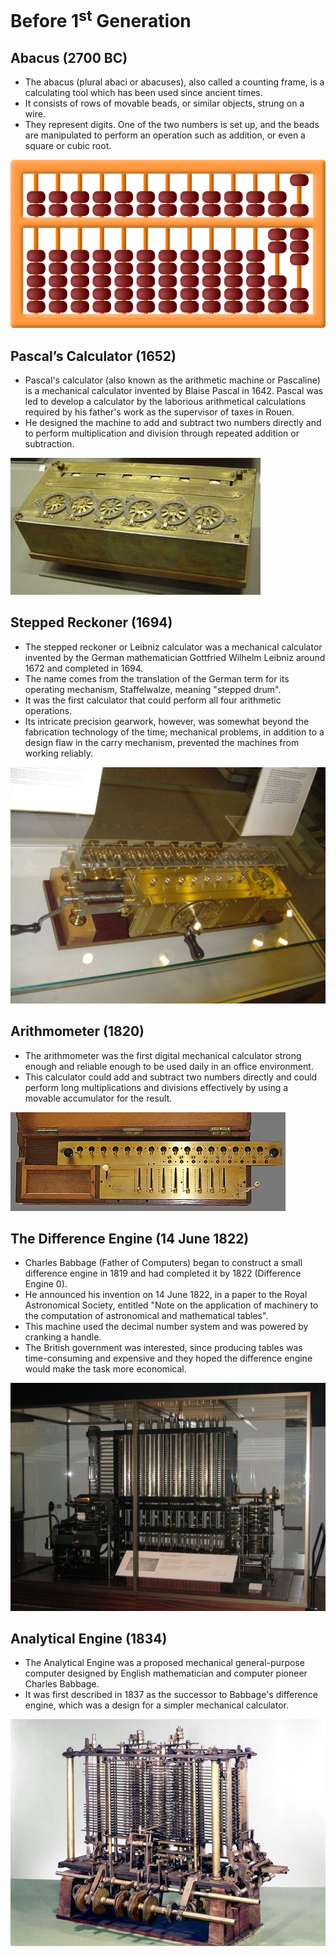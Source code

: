 # Before 1<sup>st</sup> Generation

## Abacus (2700 BC)

- The abacus (plural abaci or abacuses), also called a counting frame, is a calculating tool which has been used since ancient times.
-  It consists of rows of movable beads, or similar objects, strung on a wire. 
- They represent digits. One of the two numbers is set up, and the beads are manipulated to perform an operation such as addition, or even a square or cubic root.

![](../images/generations/abacus.webp)



## Pascal’s Calculator (1652)

- Pascal's calculator (also known as the arithmetic machine or Pascaline) is a mechanical calculator invented by Blaise Pascal in 1642. Pascal was led to develop a calculator by the laborious arithmetical calculations required by his father's work as the supervisor of taxes in Rouen.
- He designed the machine to add and subtract two numbers directly and to perform multiplication and division through repeated addition or subtraction.

![](../images/generations/Pascals-Calculator.jpg)



## Stepped Reckoner (1694)

- The stepped reckoner or Leibniz calculator was a mechanical calculator invented by the German mathematician Gottfried Wilhelm Leibniz around 1672 and completed in 1694.
- The name comes from the translation of the German term for its operating mechanism, Staffelwalze, meaning "stepped drum". 
- It was the first calculator that could perform all four arithmetic operations.
- Its intricate precision gearwork, however, was somewhat beyond the fabrication technology of the time; mechanical problems, in addition to a design flaw in the carry mechanism, prevented the machines from working reliably.

![](../images/generations/Stepped-Reckoner.jpg)



## Arithmometer (1820)

- The arithmometer was the first digital mechanical calculator strong enough and reliable enough to be used daily in an office environment. 
- This calculator could add and subtract two numbers directly and could perform long multiplications and divisions effectively by using a movable accumulator for the result.

![](../images/generations/Arithmometer.jpg)



## The Difference Engine (14 June 1822)

- Charles Babbage (Father of Computers) began to construct a small difference engine in 1819 and had completed it by 1822 (Difference Engine 0).
- He announced his invention on 14 June 1822, in a paper to the Royal Astronomical Society, entitled "Note on the application of machinery to the computation of astronomical and mathematical tables".
- This machine used the decimal number system and was powered by cranking a handle. 
- The British government was interested, since producing tables was time-consuming and expensive and they hoped the difference engine would make the task more economical.

![](../images/generations/Difference_Engine.jpg)



## Analytical Engine (1834)

- The Analytical Engine was a proposed mechanical general-purpose computer designed by English mathematician and computer pioneer Charles Babbage.
- It was first described in 1837 as the successor to Babbage's difference engine, which was a design for a simpler mechanical calculator.

![](../images/generations/Analytical-Engine.jpg)
